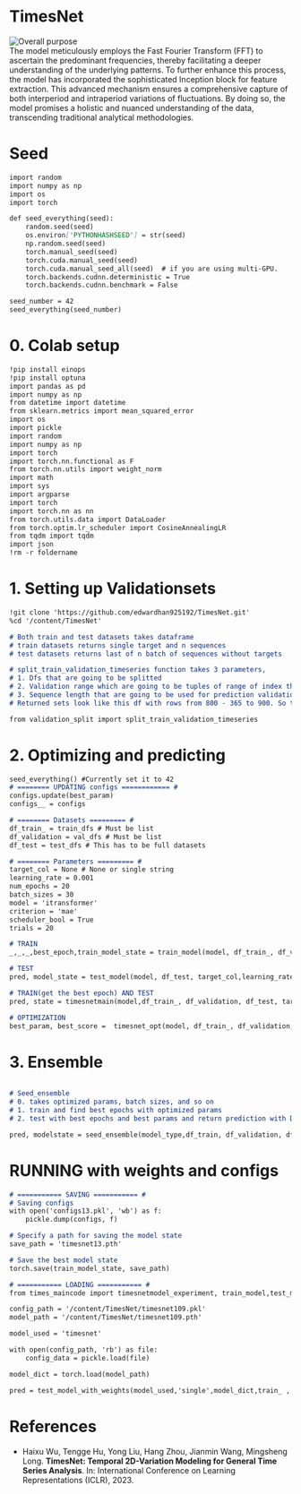 # TimesNet 
![Overall purpose](https://github.com/edwardhan925192/Project3/assets/127165920/d1fb6548-e819-4ece-ba9e-e3922bba8c3e)  
The model meticulously employs the Fast Fourier Transform (FFT) to ascertain the predominant frequencies, thereby facilitating a deeper understanding of the underlying patterns. To further enhance this process, the model has incorporated the sophisticated Inception block for feature extraction. This advanced mechanism ensures a comprehensive capture of both interperiod and intraperiod variations of fluctuations. By doing so, the model promises a holistic and nuanced understanding of the data, transcending traditional analytical methodologies.


# Seed
```markdown
import random
import numpy as np
import os
import torch

def seed_everything(seed):
    random.seed(seed)
    os.environ['PYTHONHASHSEED'] = str(seed)
    np.random.seed(seed)
    torch.manual_seed(seed)
    torch.cuda.manual_seed(seed)
    torch.cuda.manual_seed_all(seed)  # if you are using multi-GPU.
    torch.backends.cudnn.deterministic = True
    torch.backends.cudnn.benchmark = False

seed_number = 42
seed_everything(seed_number)
```

# 0. Colab setup
```markdown
!pip install einops
!pip install optuna
import pandas as pd
import numpy as np
from datetime import datetime
from sklearn.metrics import mean_squared_error
import os
import pickle
import random
import numpy as np
import torch
import torch.nn.functional as F
from torch.nn.utils import weight_norm
import math
import sys
import argparse
import torch
import torch.nn as nn
from torch.utils.data import DataLoader
from torch.optim.lr_scheduler import CosineAnnealingLR
from tqdm import tqdm
import json
!rm -r foldername
```

# 1. Setting up Validationsets
```markdown
!git clone 'https://github.com/edwardhan925192/TimesNet.git'
%cd '/content/TimesNet'

# Both train and test datasets takes dataframe
# train datasets returns single target and n sequences
# test datasets returns last of n batch of sequences without targets

# split_train_validation_timeseries function takes 3 parameters,
# 1. Dfs that are going to be splitted
# 2. Validation range which are going to be tuples of range of index that are going to be used for predictioin ex) [(800, 900), (900,1000)]
# 3. Sequence length that are going to be used for prediction validation ex) 365
# Returned sets look like this df with rows from 800 - 365 to 900. So that 435 to 800 is used for sequence and 800 to 900 is used for prediction

from validation_split import split_train_validation_timeseries
```

# 2. Optimizing and predicting
```markdown
seed_everything() #Currently set it to 42 
# ======== UPDATING configs ============ #
configs.update(best_param)
configs__ = configs

# ======== Datasets ========= # 
df_train_ = train_dfs # Must be list
df_validation = val_dfs # Must be list
df_test = test_dfs # This has to be full datasets

# ======== Parameters ========= # 
target_col = None # None or single string 
learning_rate = 0.001
num_epochs = 20
batch_sizes = 30
model = 'itransformer'
criterion = 'mae'
scheduler_bool = True 
trials = 20

# TRAIN
_,_,_,best_epoch,train_model_state = train_model(model, df_train_, df_validation, target_col, learning_rate, num_epochs, batch_sizes, configs, criterion, scheduler_bool)

# TEST
pred, model_state = test_model(model, df_test, target_col,learning_rate, best_epoch,batch_sizes, configs, criterion, scheduler_bool)

# TRAIN(get the best epoch) AND TEST 
pred, state = timesnetmain(model,df_train_, df_validation, df_test, target_col, learning_rate, num_epochs, batch_sizes, configs, criterion, schedular_bool)

# OPTIMIZATION 
best_param, best_score =  timesnet_opt(model, df_train_, df_validation, target_col, learning_rate, num_epochs, batch_sizes, configs, criterion, scheduler_bool,trials)
```

# 3. Ensemble 
```markdown

# Seed_ensemble
# 0. takes optimized params, batch sizes, and so on
# 1. train and find best epochs with optimized params
# 2. test with best epochs and best params and return prediction with DIFFERENT seeds

pred, modelstate = seed_ensemble(model_type,df_train, df_validation, df_test,  target_col, configs, learning_rate, num_epochs, batch_sizes, criterion, scheduler_bool, num_seed)
```
# RUNNING with weights and configs 
```markdown
# =========== SAVING =========== #
# Saving configs
with open('configs13.pkl', 'wb') as f:
    pickle.dump(configs, f)

# Specify a path for saving the model state
save_path = 'timesnet13.pth'

# Save the best model state
torch.save(train_model_state, save_path)

# =========== LOADING =========== #
from times_maincode import timesnetmodel_experiment, train_model,test_model,test_model_with_weights

config_path = '/content/TimesNet/timesnet109.pkl'
model_path = '/content/TimesNet/timesnet109.pth'

model_used = 'timesnet'

with open(config_path, 'rb') as file:
    config_data = pickle.load(file)

model_dict = torch.load(model_path)

pred = test_model_with_weights(model_used,'single',model_dict,train_ ,'평균기온',1, config_data )
```

# References 
- Haixu Wu, Tengge Hu, Yong Liu, Hang Zhou, Jianmin Wang, Mingsheng Long. **TimesNet: Temporal 2D-Variation Modeling for General Time Series Analysis**. In: International Conference on Learning Representations (ICLR), 2023.  


